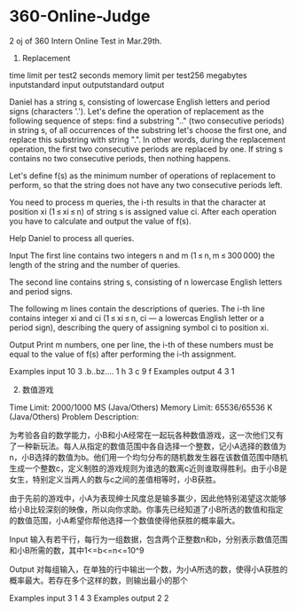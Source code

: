 # 360-Online-Judge
2 oj of 360 Intern Online Test in Mar.29th.
1. Replacement

time limit per test2 seconds
memory limit per test256 megabytes
inputstandard input
outputstandard output

Daniel has a string s, consisting of lowercase English letters and period signs (characters '.'). Let's define the operation of replacement as the following sequence of steps: find a substring ".." (two consecutive periods) in string s, of all occurrences of the substring let's choose the first one, and replace this substring with string ".". In other words, during the replacement operation, the first two consecutive periods are replaced by one. If string s contains no two consecutive periods, then nothing happens.

Let's define f(s) as the minimum number of operations of replacement to perform, so that the string does not have any two consecutive periods left.

You need to process m queries, the i-th results in that the character at position xi (1 ≤ xi ≤ n) of string s is assigned value ci. After each operation you have to calculate and output the value of f(s).

Help Daniel to process all queries.



Input
The first line contains two integers n and m (1 ≤ n, m ≤ 300 000) the length of the string and the number of queries.

The second line contains string s, consisting of n lowercase English letters and period signs.

The following m lines contain the descriptions of queries. The i-th line contains integer xi and ci (1 ≤ xi ≤ n, ci — a lowercas English letter or a period sign), describing the query of assigning symbol ci to position xi.

Output
Print m numbers, one per line, the i-th of these numbers must be equal to the value of f(s) after performing the i-th assignment.

Examples input
10 3
.b..bz....
1 h
3 c
9 f
Examples output
4
3
1

2. 数值游戏

Time Limit: 2000/1000
MS (Java/Others)
Memory Limit: 65536/65536 K (Java/Others)
Problem Description:

为考验各自的数学能力，小B和小A经常在一起玩各种数值游戏，这一次他们又有了一种新玩法。每人从指定的数值范围中各自选择一个整数，记小A选择的数值为n，小B选择的数值为b。他们用一个均匀分布的随机数发生器在该数值范围中随机生成一个整数c，定义制胜的游戏规则为谁选的数离c近则谁取得胜利。由于小B是女生，特别定义当两人的数与c之间的差值相等时，小B获胜。

由于先前的游戏中，小A为表现绅士风度总是输多赢少，因此他特别渴望这次能够给小B比较深刻的映像，所以向你求助。你事先已经知道了小B所选的数值和指定的数值范围，小A希望你帮他选择一个数值使得他获胜的概率最大。

Input
输入有若干行，每行为一组数据，包含两个正整数n和b，分别表示数值范围和小B所需的数，其中1<=b<=n<=10^9

Output
对每组输入，在单独的行中输出一个数，为小A所选的数，使得小A获胜的概率最大。若存在多个这样的数，则输出最小的那个

Examples input
3 1
4 3
Examples output
2
2

